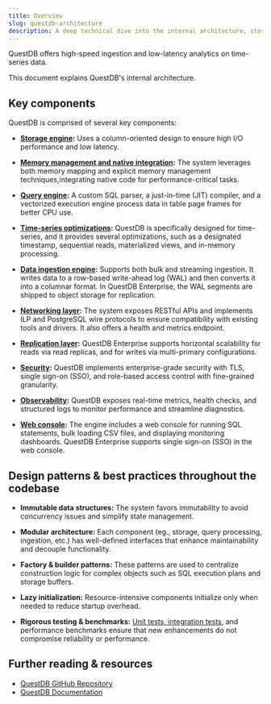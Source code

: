 ```yaml
---
title: Overview
slug: questdb-architecture
description: A deep technical dive into the internal architecture, storage engine, query processing, and native integrations of QuestDB.
---
```


QuestDB offers high-speed ingestion and low-latency analytics on time-series data.


<Screenshot
  alt="QuestDB: High-Speed Ingestion, Low Latency analytics"
  title="QuestDB: High-Speed Ingestion, Low Latency analytics"
  src="images/guides/questdb-internals/questdb-high-level-architecture.svg"
  width={1000}
/>

This document explains QuestDB's internal architecture.

## Key components

QuestDB is comprised of several key components:

- **[Storage engine](/docs/guides/architecture/storage-engine):**
  Uses a column-oriented design to ensure high I/O performance and low latency.

- **[Memory management and native integration](/docs/guides/architecture/memory-management):**
  The system leverages both memory mapping and explicit memory management techniques,integrating native code for performance-critical tasks.

- **[Query engine](/docs/guides/architecture/query-engine):**
  A custom SQL parser, a just-in-time (JIT) compiler, and a vectorized execution engine process
  data in table page frames for better CPU use.

- **[Time-series optimizations](/docs/guides/architecture/time-series-optimizations):**
  QuestDB is specifically designed for time-series, and it provides several optimizations, such as a designated timestamp, sequential reads, materialized views, and in-memory processing.

- **[Data ingestion engine](/docs/guides/architecture/data-ingestion):**
  Supports both bulk and streaming ingestion. It writes data to a row-based write-ahead
  log (WAL) and then converts it into a columnar format. In QuestDB Enterprise, the WAL segments
  are shipped to object storage for replication.

- **[Networking layer](/docs/guides/architecture/networking-layer):**
  The system exposes RESTful APIs and implements ILP and PostgreSQL wire protocols to ensure compatibility with existing tools and drivers. It also offers a health and metrics endpoint.

- **[Replication layer](/docs/guides/architecture/replication-layer):**
  QuestDB Enterprise supports horizontal scalability for reads via read replicas, and for
  writes via multi-primary configurations.

- **[Security](/docs/guides/architecture/security):**
  QuestDB implements enterprise-grade security with TLS, single sign-on (SSO), and role-based access control with
  fine-grained granularity.

- **[Observability](/docs/guides/architecture/observability):**
    QuestDB exposes real-time metrics, health checks, and structured logs to monitor performance and streamline diagnostics.

- **[Web console](/docs/guides/architecture/web-console):**
  The engine includes a web console for running SQL statements, bulk loading CSV files, and displaying monitoring dashboards. QuestDB Enterprise supports single sign-on (SSO) in the web console.


## Design patterns & best practices throughout the codebase

- **Immutable data structures:**
  The system favors immutability to avoid concurrency issues and simplify state
  management.

- **Modular architecture:**
  Each component (eg., storage, query processing, ingestion, etc.) has well-defined interfaces that enhance maintainability and decouple functionality.

- **Factory & builder patterns:**
   These patterns are used to centralize construction logic for complex objects such as SQL execution plans and storage buffers.

- **Lazy initialization:**
  Resource-intensive components initialize only when needed to reduce startup overhead.

- **Rigorous testing & benchmarks:**
  [Unit tests, integration tests](https://github.com/questdb/questdb/tree/master/core/src/test),
  and performance benchmarks ensure that new enhancements do  not compromise
  reliability or performance.

## Further reading & resources

- [QuestDB GitHub Repository](https://github.com/questdb/questdb)
- [QuestDB Documentation](/docs)
